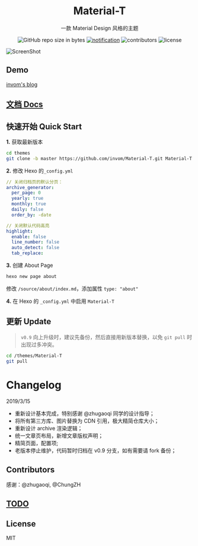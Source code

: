 <h1 align="center">Material-T</h1>

<p align="center">一款 Material Design 风格的主题</p>

<p align="center">
  <img alt="GitHub repo size in bytes" src="https://img.shields.io/github/repo-size/invom/Material-T.svg">
  <a href="https://github.com/invom/Material-T/issues?q=is%3Aopen+is%3Aissue+label%3Anotification"><img alt="notification" src="https://img.shields.io/github/issues-raw/invom/Material-T/notification.svg?label=notification&style=flat"></a>
  <img alt="contributors" src="https://img.shields.io/github/contributors/invom/Material-T.svg?style=flat">
  <img alt="license" src="https://img.shields.io/github/license/invom/Material-T.svg?style=flat">
</p>

![ScreenShot](https://i.imgur.com/mMHoZJE.png)


## Demo

[invom's blog](https://invom.github.io)

## [文档 Docs](http://invom.github.io/Material-T-docs)

## 快速开始 Quick Start

**1.** 获取最新版本

```bash
cd themes
git clone -b master https://github.com/invom/Material-T.git Material-T
  ```

**2.** 修改 Hexo 的`_config.yml`

```yml
// 关闭归档页的默认分页：
archive_generator:
  per_page: 0  
  yearly: true
  monthly: true
  daily: false
  order_by: -date

// 关闭默认代码高亮
highlight:
  enable: false
  line_number: false
  auto_detect: false
  tab_replace:
```

**3.** 创建 About Page

```bash
hexo new page about
```

修改 `/source/about/index.md`，添加属性 `type: "about"`

**4.** 在 Hexo 的 `_config.yml` 中启用 `Material-T`

## 更新 Update

> `v0.9` 向上升级时，建议先备份，然后直接用新版本替换，以免 `git pull` 时出现过多冲突。

```bash
cd /themes/Material-T
git pull
```
# Changelog

2019/3/15
- 重新设计基本完成，特别感谢 @zhugaoqi 同学的设计指导；
- 将所有第三方库、图片替换为 CDN 引用，极大精简仓库大小；
- 重新设计 archive 渲染逻辑；
- 统一文章页布局，新增文章版权声明；
- 精简页面，配置项;
- 老版本停止维护，代码暂时归档在 v0.9 分支，如有需要请 fork 备份；

## Contributors

感谢：@zhugaoqi, @ChungZH

## [TODO](https://github.com/invom/Material-T/projects)

## License

MIT
